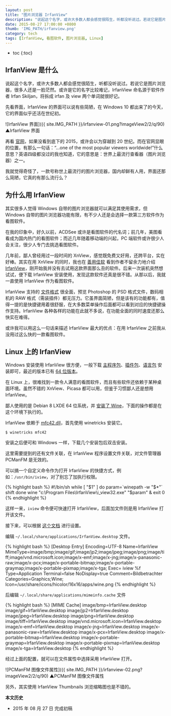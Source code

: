 ```yaml
---
layout: post
title: "图片浏览器 IrfanView"
description: "说起这个名字，或许大多数人都会感觉很陌生，听都没听说过。若说它是图片浏览器，很多人还是一脸茫然。或许是它的名字比较难记，IrfanView 命名源于软件作者 Irfan Skiljan，将拆成 irfan 及 view 两个单词就很好记。"
date: 2015-08-27 17:00:00 +0800
thumb: 'IMG_PATH/irfanview.png'
category: tech
tags: [IrfanView, 看图软件, 图片浏览器, Linux]
---
```


* toc
{:toc}

## IrfanView 是什么

说起这个名字，或许大多数人都会感觉很陌生，听都没听说过。若说它是图片浏览器，很多人还是一脸茫然。或许是它的名字比较难记，IrfanView 命名源于软件作者 Irfan Skiljan，将拆成 irfan 及 view 两个单词就很好记。

先看界面，IrfanView 的界面可以说有些简陋，在 Windows 10 都出来了的今天，它的界面似乎还活在世纪初。

![IrfanView 界面]({{ site.IMG_PATH }}/irfanview-01.png?imageView2/2/q/90)
▲IrfanView 界面

再看 [官网](http://www.irfanview.com/)，如果没看到底下的 2015，或许会以为穿越到 20 世纪。而在官网显眼的位置，有那么一句话：“...one of the most popular viewers worldwide!”什么意思？英语四级都没过的我也知道，它的意思是：世界上最流行查看器（图片浏览器）之一。

我就觉得奇怪了，一款号称世上最流行的图片浏览器，国内却鲜有人用，界面还那么简陋，它真的有那么流行么？

## 为什么用 IrfanView

其实很多人觉得 Windows 自带的图片浏览器就可以满足其使用需求，但 Windows 自带的图片浏览器功能有限，有不少人还是会选择一款第三方软件作为看图软件。

在我的印象中，好久以前，ACDSee 或许是看图软件的代名词；前几年，美图看看成为国内热门的看图软件；而近几年随着移动端的兴起，PC 端软件或许很少人会关注，很少人专门去挑选看图软件。

几年前，鄙人曾经用过一段时间的 XnView，感觉既免费又好用，还跨平台，实在好棒。其实在用 XnView 的同时，我也在 [善用佳软](http://xbeta.info/) 看到作者不留余力地介绍 [IrfanView](http://xbeta.info/tag/irfanview)，刚开始我并没有去试用这款界面那么丑的软件。后来一次装机突然想试试，便下载 IrfanView 安装使用，发现这款软件还真是很不错。从那以后，我就一直使用 IrfanView 作为看图软件。

IrfanView 支持的 [文件格式](http://www.irfanview.com/main_formats.htm) 很全面，预览 Photoshop 的 PSD 格式文件，数码相机的 RAW 格式（需装插件）都无压力。它虽界面简陋，但是该有的功能都有，值得一提的是快捷键用着很舒服，在大多数菜单操作后面都可以看到对应的快捷键操作支持。IrfanView 各种各样的功能在此就不多说，在功能全面的同时速度还那么快实在难得。

或许我可以用这么一句话来描述 IrfanView 最大的优点：在用 IrfanView 之前我从没用过这么快的一款看图软件。

## Linux 上的 IrfanView

Windows 安装使用 IrfanView 很方便，一般下载 [主程序包](http://www.irfanview.com/main_download_engl.htm)、[插件包](http://www.irfanview.com/plugins.htm)、[语言包](http://www.irfanview.com/languages.htm) 安装即可，最近的版本已有 [64 位版本](http://www.irfanview.com/64bit.htm)。

在 Linux 上，很难找到一款令人满意的看图软件，而且有些软件还依赖于某种桌面环境。虽然不错的 XnView、Picasa 都可以用，但鉴于习惯鄙人还是想用 IrfanView。

鄙人使用的是 Debian 8 LXDE 64 位系统，并 [安装了 Wine](/wineqq-for-debian.html#wine-17)，下面的操作都是在这个环境下执行的。

IrfanView 依赖于 [mfc42.dll](https://zh.wikipedia.org/wiki/MFC)，首先使用 winetricks 安装它。

    $ winetricks mfc42

安装之后便可和 Windows 一样，下载几个安装包后双击安装。

这里需要提到的还有文件关联，在 IrfanView 程序设置文件关联，对文件管理器 PCManFM 是无效的。

可以搞一个自定义命令作为打开 IrfanView 的快捷方式，例如：`/usr/bin/iview`，对了别忘了加执行权限。

{% highlight bash %}
#!/bin/sh
while [ "$1" ]
do
  param=`winepath -w "$*"`
  shift
done
wine "c:\\Program Files\\IrfanView\\i_view32.exe" "$param" &
exit 0
{% endhighlight %}

这样一来，`iview` 命令便可快速打开 IrfanView，后面加文件则是用 IrfanView 打开该文件。

接下来，可以根据 [这个文档](http://www.linuxmintusers.de/index.php?action=wiki;page=IrfanView_(WINE)) 进行设置。

编辑 `~/.local/share/applications/IrfanView.desktop` 文件。

{% highlight bash %}
[Desktop Entry]
Encoding=UTF-8
Name=IrfanView
MimeType=image/bmp;image/gif;image/jp2;image/jpeg;image/png;image/tiff;image/vnd.microsoft.icon;image/x-emf;image/x-jng;image/x-panasonic-raw;image/x-pcx;image/x-portable-bitmap;image/x-portable-graymap;image/x-portable-pixmap;image/x-tga;
Exec= iview %f
Type=Application
Terminal=false
NoDisplay=true
Comment=Bildbetrachter
Categories=Graphics;Wine;
Icon=/usr/share/icons/hicolor/16x16/apps/wine.png
{% endhighlight %}

后编辑 `~/.local/share/applications/mimeinfo.cache` 文件

{% highlight bash %}
[MIME Cache]
image/bmp=IrfanView.desktop
image/gif=IrfanView.desktop
image/jp2=IrfanView.desktop
image/jpeg=IrfanView.desktop
image/png=IrfanView.desktop
image/tiff=IrfanView.desktop
image/vnd.microsoft.icon=IrfanView.desktop
image/x-emf=IrfanView.desktop
image/x-jng=IrfanView.desktop
image/x-panasonic-raw=IrfanView.desktop
image/x-pcx=IrfanView.desktop
image/x-portable-bitmap=IrfanView.desktop
image/x-portable-graymap=IrfanView.desktop
image/x-portable-pixmap=IrfanView.desktop
image/x-tga=IrfanView.desktop
{% endhighlight %}

经过上面的配置，就可以在文件属性中选择采用 IrfanView 打开。

![PCManFM 图像文件属性]({{ site.IMG_PATH }}/irfanview-02.png?imageView2/2/q/90)
▲PCManFM 图像文件属性

另外，其实使用 IrfanView Thumbnails 浏览缩略图也是不错的。

**本文历史**

* 2015 年 08 月 27 日 完成初稿
